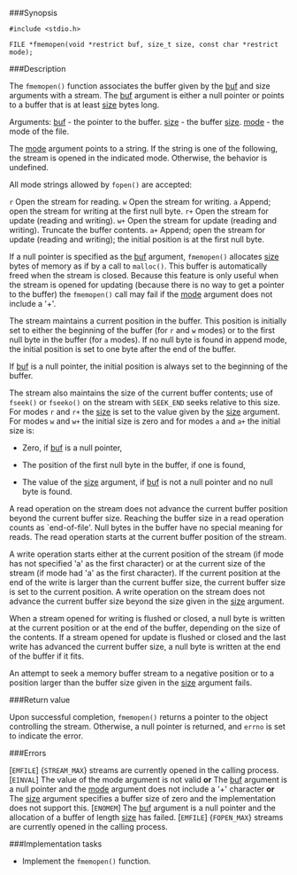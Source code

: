 ###Synopsis

`#include <stdio.h>`

`FILE *fmemopen(void *restrict buf, size_t size, const char *restrict mode); `

###Description

The `fmemopen()` function associates the buffer given by the <u>buf</u> and size arguments with a stream. The <u>buf</u> argument is either a null pointer or points to a buffer that is at least <u>size</u> bytes long.

Arguments:
<u>buf</u> - the pointer to the buffer.
<u>size</u> - the buffer <u>size</u>.
<u>mode</u> - the mode of the file.

The <u>mode</u> argument points to a string. If the string is one of the following, the stream is opened in the indicated mode. Otherwise, the behavior is undefined.

All mode strings allowed by `fopen()` are accepted:

   `r`     Open the stream for reading.
   `w`    Open the stream for writing.
   `a`     Append; open the stream for writing at the first null byte.
   `r+`   Open the stream for update (reading and writing).
   `w+`  Open the stream for update (reading and writing). Truncate the buffer contents.
   `a+`   Append; open the stream for update (reading and writing); the initial position is at the first null byte.

If a null pointer is specified as the <u>buf</u> argument, `fmemopen()` allocates <u>size</u> bytes of memory as if by a call to `malloc()`. This buffer is automatically freed when the stream is closed. Because this feature is only useful when the stream is opened for updating (because there is no way to get a pointer to the buffer) the `fmemopen()` call may fail if the <u>mode</u> argument does not include a '+'.

The stream  maintains a current position in the buffer. This position is initially set to either the beginning of the buffer (for `r` and `w` modes) or to the first null byte in the buffer (for `a` modes). If no null byte is found in append mode, the initial position is set to one byte after the end of the buffer.

If <u>buf</u> is a null pointer, the initial position is always set to the beginning of the buffer.

The stream also maintains the size of the current buffer contents; use of `fseek()` or `fseeko()` on the stream with `SEEK_END` seeks relative to this size. For modes `r` and `r+` the <u>size</u> is set to the value given by the <u>size</u> argument. For modes `w` and `w+` the initial size is zero and for modes `a` and `a+` the initial size  is:

 * Zero, if <u>buf</u> is a null pointer,

 * The position of the first null byte in the buffer, if one is found,

 * The value of the <u>size</u> argument, if <u>buf</u> is not a null pointer and no null byte is found.

A read operation on the stream does not advance the current buffer position beyond the current buffer size. Reaching the buffer size in a read operation  counts as `end-of-file'. Null bytes in the buffer  have no special meaning for reads. The read operation  starts at the current buffer position of the stream.

A write operation starts either at the current position of the stream (if mode has not specified 'a' as the first character) or at the current size of the stream (if mode had 'a' as the first character). If the current position at the end of the write is larger than the current buffer size, the current buffer size is set to the current position. A write operation on the stream  does not advance the current buffer size beyond the size given in the <u>size</u> argument.

When a stream opened for writing is flushed or closed, a null byte is written at the current position or at the end of the buffer, depending on the size of the contents. If a stream opened for update is flushed or closed and the last write has advanced the current buffer size, a null byte is written at the end of the buffer if it fits.

An attempt to seek a memory buffer stream to a negative position or to a position larger than the buffer size given in the <u>size</u> argument fails.

###Return value

Upon successful completion, `fmemopen()` returns a pointer to the object controlling the stream. Otherwise, a null pointer is returned, and `errno` is set to indicate the error.

###Errors

[`EMFILE`] {`STREAM_MAX`} streams are currently opened in the calling process.
[`EINVAL`] The value of the mode argument is not valid <b>or</b>
           The <u>buf</u> argument is a null pointer and the <u>mode</u> argument does not include a '+' character <b>or</b>
           The <u>size</u> argument specifies a buffer size of zero and the implementation does not support this.
[`ENOMEM`] The <u>buf</u> argument is a null pointer and the allocation of a buffer of length <u>size</u> has failed.
[`EMFILE`] {`FOPEN_MAX`} streams are currently opened in the calling process. 
    
###Implementation tasks

 * Implement the `fmemopen()` function.
